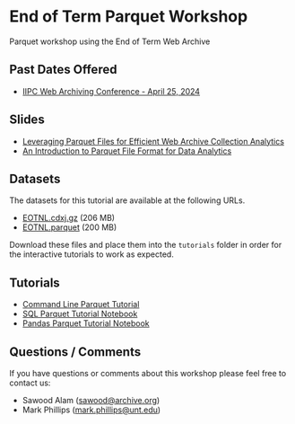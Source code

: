 # End of Term Parquet Workshop

Parquet workshop using the End of Term Web Archive

## Past Dates Offered

* [IIPC Web Archiving Conference - April 25, 2024](https://netpreserve.org/event/2024-wac-preconference-workshops/)


## Slides

* [Leveraging Parquet Files for Efficient Web Archive Collection Analytics](slides/web_archive_analytics.pdf)
* [An Introduction to Parquet File Format for Data Analytics](slides/parquet_introduction.pdf)

## Datasets

The datasets for this tutorial are available at the following URLs.

* [EOTNL.cdxj.gz](https://github.com/end-of-term/eot-parquet-workshop/releases/download/datasets/EOTNL.cdxj.gz) (206 MB)
* [EOTNL.parquet](https://github.com/end-of-term/eot-parquet-workshop/releases/download/datasets/EOTNL.parquet) (200 MB)

Download these files and place them into the `tutorials` folder in order for the interactive tutorials to work as expected.

## Tutorials

* [Command Line Parquet Tutorial](tutorials/CLI-Parquet.md)
* [SQL Parquet Tutorial Notebook](tutorials/SQL-Parquet.ipynb)
* [Pandas Parquet Tutorial Notebook](tutorials/Pandas-Parquet.ipynb)

## Questions / Comments

If you have questions or comments about this workshop please feel free to contact us:
* Sawood Alam (sawood@archive.org)
* Mark Phillips (mark.phillips@unt.edu)
